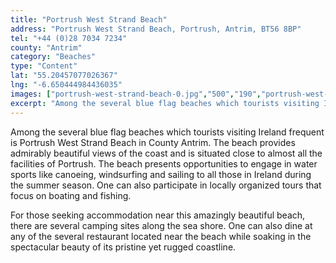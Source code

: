 ```yaml
---
title: "Portrush West Strand Beach"
address: "Portrush West Strand Beach, Portrush, Antrim, BT56 8BP"
tel: "+44 (0)28 7034 7234"
county: "Antrim"
category: "Beaches"
type: "Content"
lat: "55.20457077026367"
lng: "-6.650444984436035"
images: ["portrush-west-strand-beach-0.jpg","500","190","portrush-west-strand-beach-3.jpg","443","245"]
excerpt: "Among the several blue flag beaches which tourists visiting Ireland frequent is Portrush West Strand Beach in County Antrim. The beach provides admira..."
---
```

<p>Among the several blue flag beaches which tourists visiting Ireland frequent is Portrush West Strand Beach in County Antrim. The beach provides admirably beautiful views of the coast and is situated close to almost all the facilities of Portrush. The beach presents opportunities to engage in water sports like canoeing, windsurfing and sailing to all those in Ireland during the summer season. One can also participate in locally organized tours that focus on boating and fishing.</p> 
    <p>For those seeking accommodation near this amazingly beautiful beach, there are several camping sites along the sea shore. One can also dine at any of the several restaurant located near the beach while soaking in the spectacular beauty of its pristine yet rugged coastline.</p>